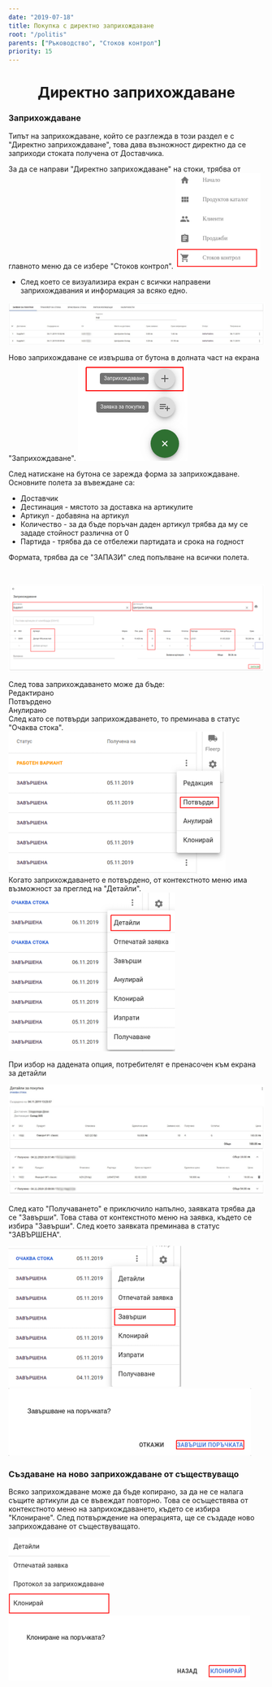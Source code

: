 ```yaml
---
date: "2019-07-18"
title: Покупка с директно заприхождаване 
root: "/politis"
parents: ["Ръководство", "Стоков контрол"]
priority: 15
---
```

<h1 align="center">
  Директно заприхождаване 
</h1>

### Заприхождаване

Типът на заприхождаване, който се разглежда в този раздел е с "Директно заприхождаване",
това дава възножност директно да се заприходи стоката получена от Доставчика. 

<split-panel>
  <panel>
    <bullet></bullet> За да се направи "Директно заприхождаване" на стоки, трябва от главното меню да се избере "Стоков контрол".
  </panel>
  <panel>
    <img src="../menu-stock-control.png" alt="menu"/>
  </panel>
</split-panel>

<br>

* След което се визуализира екран с всички направени заприхождавания и информация за всяко едно.

![Reports](../purchase-list.png "Заявки")

<split-panel>
  <panel>
    <bullet></bullet> Hово заприхождаване се извършва от бутона в долната част на екрана "Заприхождаване".
  </panel>
  <panel>
    <img src="./add-direct-purchase.png" alt="Добавяне"/>
  </panel>
</split-panel>

<br>

След натискане на бутона се зарежда форма за заприхождаване.
Основните полета за въвеждане са:
* Доставчик
* Дестинация - мястото за доставка на артикулите
* Артикул - добавяна на артикул
* Количество - за да бъде поръчан даден артикул трябва да му се зададе стойност различна от 0
* Партида - трябва да се отбележи партидата и срока на годност

Формата, трябва да се "ЗАПАЗИ" след попълване на всички полета.

<br>

![Reports](direct-purchase.png "Заприхождаване")

<split-panel>
  <panel>
    След това заприхождаването може да бъде:
     <br> <bullet></bullet> Редактирано
     <br> <bullet></bullet> Потвърдено
     <br> <bullet></bullet> Анулирано
     <br> След като се потвърди заприхождаването, то преминава в статус "Очаква стока".
  </panel>
  <panel>
    <img src="../confirm-request.png" alt="Потвърждение"/>
  </panel>
</split-panel>

<br>

<split-panel>
  <panel>
    Когато заприхождаването е потвърдено, от контекстното меню има възможност за преглед на "Детайли".
  </panel>
  <panel>
    <img src="./menu-details.png" alt="Форма за приемане"/>
  </panel>
</split-panel>

<br>

При избор на дадената опция, потребителят е пренасочен към екрана за детайли

![Reports](../details.png "Форма за приемане")

След като "Получаването" е приключило напълно, заявката трябва да се "Завърши".
Това става от контекстното меню на заявка, където се избира "Завърши". 
След което заявката преминава в статус "ЗАВЪРШЕНА".

<split-panel>
  <panel>
    <img src="../menu-end.png" alt="Завършване"/>
  </panel>
  <panel>
    <img src="../confirm-end.png" alt="Потвърждение за завършване"/>
  </panel>
</split-panel>

<br>

### Създаване на ново заприхождаване от съществуващо

Всяко заприхождаване може да бъде копирано, за да не се налага същите артикули да се въвеждат повторно.
Това се осъществява от контекстното меню на заприхождаването, където се избира "Клониране". 
След потвърждение на операцията, ще се създаде ново заприхождаване от съществуващато.

<split-panel>
  <panel>
    <img src="../menu-cloning.png" alt="Клониране"/>
  </panel>
  <panel>
    <img src="../confirm-cloning.png" alt="Потвърждение на клониране"/>
  </panel>
</split-panel>
